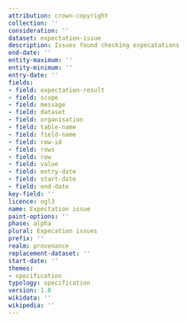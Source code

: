 ```yaml
---
attribution: crown-copyright
collection: ''
consideration: ''
dataset: expectation-issue
description: Issues found checking expecatations
end-date: ''
entity-maximum: ''
entity-minimum: ''
entry-date: ''
fields:
- field: expectation-result
- field: scope
- field: message
- field: dataset
- field: organisation
- field: table-name
- field: field-name
- field: row-id
- field: rows
- field: row
- field: value
- field: entry-date
- field: start-date
- field: end-date
key-field: ''
licence: ogl3
name: Expectation issue
paint-options: ''
phase: alpha
plural: Expecation issues
prefix: ''
realm: provenance
replacement-dataset: ''
start-date: ''
themes:
- specification
typology: specification
version: 1.0
wikidata: ''
wikipedia: ''
---
```


